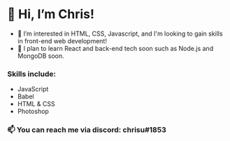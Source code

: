 # 👋 Hi, I’m Chris!
- 👀 I’m interested in HTML, CSS, Javascript, and I'm looking to gain skills in front-end web development!
- 🌱 I plan to learn React and back-end tech soon such as Node.js and MongoDB soon.
### Skills include:
- JavaScript
- Babel
- HTML & CSS
- Photoshop 
### 📫 You can reach me via discord: chrisu#1853

